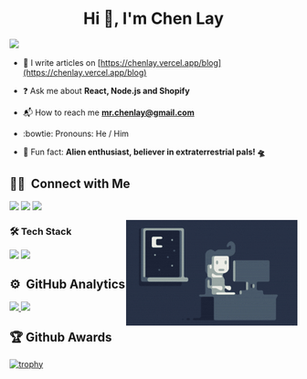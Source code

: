 <h1 align="center">Hi 👋, I'm Chen Lay</h1>

![](https://komarev.com/ghpvc/?username=chanmyaemaung&color=e4405f)

- :notebook_with_decorative_cover: I write articles on [https://chenlay.vercel.app/blog](https://chenlay.vercel.app/blog)

- :question: Ask me about **React, Node.js and Shopify**

- :mailbox_with_mail: How to reach me **mr.chenlay@gmail.com**

- :bowtie: Pronouns: He / Him

- 🥸 Fun fact: **Alien enthusiast, believer in extraterrestrial pals! 🛸**



## 🤝🏻 &nbsp;Connect with Me

<a href="https://www.linkedin.com/in/chenlay/"><img src="https://img.shields.io/badge/-Chen%20Lay-0077B5?style=flat&logo=Linkedin&logoColor=white"/></a>
<a href="mailto:mr.chenlay@gmail.com"><img src="https://img.shields.io/badge/email-mr.chenlay@gmail.com-cyan"/></a>
<a href="https://instagram.com/mr.mcmm"><img src="https://img.shields.io/badge/mr.mcmm-e4405f?style=flat&logo=instagram&logoColor=white"/></a>
<!-- <a href="https://facebook.com/mynameischen"><img src="https://img.shields.io/badge/-/mynameischen-3b5998?style=flat&logo=facebook&logoColor=white"/></a> -->

<img alt="Night Coding" src="https://raw.githubusercontent.com/AVS1508/AVS1508/master/assets/Night-Coding.gif" align="right"/>


### 🛠️ Tech Stack

<img src="https://skillicons.dev/icons?i=nodejs,html,css,js,ts,angular,react" />
<img src="https://skillicons.dev/icons?i=nestjs,laravel,wordpress,php,git,vercel,github" />


## ⚙️ &nbsp;GitHub Analytics

<p>
<a href="https://github.com/chanmyaemaung">
  <img height="180em" src="https://github-readme-streak-stats.herokuapp.com?user=chanmyaemaung&theme=dark"/>
  <img height="180em" src="https://github-readme-stats.vercel.app/api/top-langs/?username=chanmyaemaung&layout=compact&theme=dark&langs_count=6&hide=jupyter%20Notebook" />
</a>
</p>


## :trophy: Github Awards

[![trophy](https://github-profile-trophy.vercel.app/?username=chanmyaemaung&theme=onedark)](https://github.com/chanmyaemaung/)

